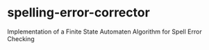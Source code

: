 spelling-error-corrector
========================

Implementation of a Finite State Automaten Algorithm for Spell Error Checking